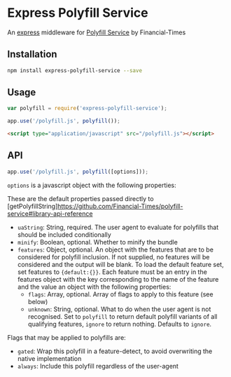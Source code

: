 # Express Polyfill Service
An [express](http://expressjs.com/en/index.html) middleware for [Polyfill Service](https://github.com/Financial-Times/polyfill-service) by Financial-Times

## Installation

```bash
npm install express-polyfill-service --save
```

## Usage

```javascript
var polyfill = require('express-polyfill-service');

app.use('/polyfill.js', polyfill());
```

```html
<script type="application/javascript" src="/polyfill.js"></script>
```

## API

```javascript
app.use('/polyfill.js', polyfill([options]));
```

`options` is a javascript object with the following properties:

These are the default properties passed directly to [getPolyfillString]https://github.com/Financial-Times/polyfill-service#library-api-reference

* `uaString`: String, required. The user agent to evaluate for polyfills that should be included conditionally
* `minify`: Boolean, optional. Whether to minify the bundle
* `features`: Object, optional. An object with the features that are to be considered for polyfill inclusion. If not supplied, no features will be considered and the output will be blank. To load the default feature set, set features to `{default:{}}`.  Each feature must be an entry in the features object with the key corresponding to the name of the feature and the value an object with the following properties:
  * `flags`: Array, optional. Array of flags to apply to this feature (see below)
  * `unknown`: String, optional. What to do when the user agent is not recognised.  Set to `polyfill` to return default polyfill variants of all qualifying features, `ignore` to return nothing.  Defaults to `ignore`.

Flags that may be applied to polyfills are:

* `gated`: Wrap this polyfill in a feature-detect, to avoid overwriting the native implementation
* `always`: Include this polyfill regardless of the user-agent


